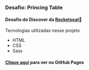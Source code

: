 ### Desafio: Princing Table
#### Desafio do Discover da [Rocketseat](https://github.com/Rocketseat)🚀
Tecnologias utilizadas nesse projeto  
* HTML
* CSS
* Sass
#### [Clique aqui](https://yuricirino.github.io/pricing-table/) para ver no GitHub Pages
